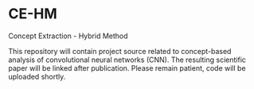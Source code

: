 # CE-HM
Concept Extraction - Hybrid Method

This repository will contain project source related to concept-based analysis of convolutional neural networks (CNN). The resulting scientific paper will be linked after publication.
Please remain patient, code will be uploaded shortly.
